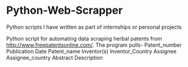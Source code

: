 # Python-Web-Scrapper
Python scripts I have written as part of internships or personal projects

Python script for automating data scraping herbal patents from http://www.freepatentsonline.com/. The program pulls-
Patent_number 
Publication Date 
Patent_name 
Inventor(s) 
Inventor_Country
Assignee 
Assignee_country 
Abstract 
Description

